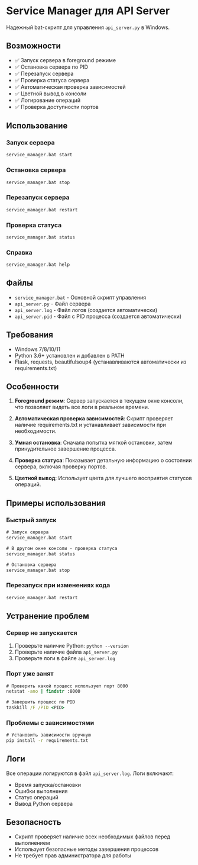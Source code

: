 # Service Manager для API Server

Надежный bat-скрипт для управления `api_server.py` в Windows.

## Возможности

- ✅ Запуск сервера в foreground режиме
- ✅ Остановка сервера по PID
- ✅ Перезапуск сервера
- ✅ Проверка статуса сервера
- ✅ Автоматическая проверка зависимостей
- ✅ Цветной вывод в консоли
- ✅ Логирование операций
- ✅ Проверка доступности портов

## Использование

### Запуск сервера
```bat
service_manager.bat start
```

### Остановка сервера
```bat
service_manager.bat stop
```

### Перезапуск сервера
```bat
service_manager.bat restart
```

### Проверка статуса
```bat
service_manager.bat status
```

### Справка
```bat
service_manager.bat help
```

## Файлы

- `service_manager.bat` - Основной скрипт управления
- `api_server.py` - Файл сервера
- `api_server.log` - Файл логов (создается автоматически)
- `api_server.pid` - Файл с PID процесса (создается автоматически)

## Требования

- Windows 7/8/10/11
- Python 3.6+ установлен и добавлен в PATH
- Flask, requests, beautifulsoup4 (устанавливаются автоматически из requirements.txt)

## Особенности

1. **Foreground режим**: Сервер запускается в текущем окне консоли, что позволяет видеть все логи в реальном времени.

2. **Автоматическая проверка зависимостей**: Скрипт проверяет наличие requirements.txt и устанавливает зависимости при необходимости.

3. **Умная остановка**: Сначала попытка мягкой остановки, затем принудительное завершение процесса.

4. **Проверка статуса**: Показывает детальную информацию о состоянии сервера, включая проверку портов.

5. **Цветной вывод**: Использует цвета для лучшего восприятия статусов операций.

## Примеры использования

### Быстрый запуск
```bat
# Запуск сервера
service_manager.bat start

# В другом окне консоли - проверка статуса
service_manager.bat status

# Остановка сервера
service_manager.bat stop
```

### Перезапуск при изменениях кода
```bat
service_manager.bat restart
```

## Устранение проблем

### Сервер не запускается
1. Проверьте наличие Python: `python --version`
2. Проверьте наличие файла `api_server.py`
3. Проверьте логи в файле `api_server.log`

### Порт уже занят
```bat
# Проверить какой процесс использует порт 8000
netstat -ano | findstr :8000

# Завершить процесс по PID
taskkill /F /PID <PID>
```

### Проблемы с зависимостями
```bat
# Установить зависимости вручную
pip install -r requirements.txt
```

## Логи

Все операции логируются в файл `api_server.log`. Логи включают:
- Время запуска/остановки
- Ошибки выполнения
- Статус операций
- Вывод Python сервера

## Безопасность

- Скрипт проверяет наличие всех необходимых файлов перед выполнением
- Использует безопасные методы завершения процессов
- Не требует прав администратора для работы

